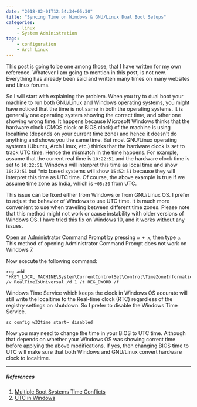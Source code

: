 ```yaml
---
date: "2018-02-01T12:54:34+05:30"
title: "Syncing Time on Windows & GNU/Linux Dual Boot Setups"
categories:
    - linux
    - System Administration
tags:
    - configuration
    - Arch Linux
---
```


This post is going to be one among those, that I have written for my own reference. Whatever I am going to mention in this post, is not new. Everything has already been said and written many times on many websites and Linux forums.

So I will start with explaining the problem. When you try to dual boot your machine to run both GNU/Linux and Windows operating systems, you might have noticed that the time is not same in both the operating systems. It is generally one operating system showing the correct time, and other one showing wrong time. It happens because Microsoft Windows thinks that the hardware clock (CMOS clock or BIOS clock) of the machine is using localtime (depends on your current time zone) and hence it doesn't do anything and shows you the same time. But most GNU/Linux operating systems (Ubuntu, Arch Linux, etc.) thinks that the hardware clock is set to track UTC time. Hence the mismatch in the time happens. For example, assume that the current real time is `10:22:51` and the hardware clock time is set to `10:22:51`. Windows will interpret this time as local time and show `10:22:51` but \*nix based systems will show `15:52:51` because they will interpret this time as UTC time. Of course, the above example is true if we assume time zone as India, which is `+05:30` from UTC.

This issue can be fixed either from Windows or from GNU/Linux OS. I prefer to adjust the behavior of Windows to use UTC time. It is much more convenient to use when traveling between different time zones. Please note that this method might not work or cause instability with older versions of Windows OS. I have tried this fix on Windows 10, and it works without any issues.

Open an Administrator Command Prompt by pressing `⊞ + x`, then type `a`. This method of opening Administrator Command Prompt does not work on Windows 7.

Now execute the following command:
```
reg add "HKEY_LOCAL_MACHINE\System\CurrentControlSet\Control\TimeZoneInformation" /v RealTimeIsUniversal /d 1 /t REG_DWORD /f
```

Windows Time Service which keeps the clock in Windows OS accurate will still write the localtime to the Real-time clock (RTC) regardless of the registry settings on shutdown. So I prefer to disable the Windows Time Service.
```
sc config w32time start= disabled
```

Now you may need to change the time in your BIOS to UTC time. Although that depends on whether your Windows OS was showing correct time before applying the above modifications. If yes, then changing BIOS time to UTC will make sure that both Windows and GNU/Linux convert hardware clock to localtime.

*****
##### References
1. [Multiple Boot Systems Time Conflicts](https://help.ubuntu.com/community/UbuntuTime#Multiple_Boot_Systems_Time_Conflicts)
2. [UTC in Windows](https://wiki.archlinux.org/index.php/Time#UTC_in_Windows)

